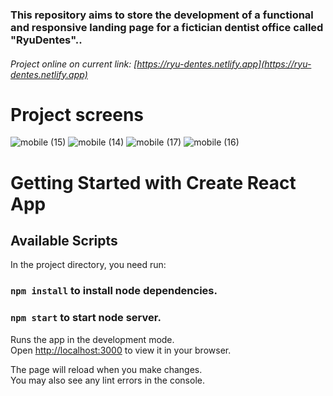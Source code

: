 ### This repository aims to store the development of a functional and responsive landing page for a fictician dentist office called "RyuDentes"..

###### Project online on current link: [https://ryu-dentes.netlify.app](https://ryu-dentes.netlify.app)

# Project screens


![mobile (15)](https://github.com/Thiagoreis9/LandingPage-RyuDentes/assets/61464525/ae4fac40-514e-46f3-a4a0-00a7ac5292b2)
![mobile (14)](https://github.com/Thiagoreis9/LandingPage-RyuDentes/assets/61464525/1761aeb2-9138-40c0-973e-706af75b3286)
![mobile (17)](https://github.com/Thiagoreis9/LandingPage-RyuDentes/assets/61464525/7e24bb29-c80d-4637-a544-a91fa7cc208f)
![mobile (16)](https://github.com/Thiagoreis9/LandingPage-RyuDentes/assets/61464525/6a2ec4db-585c-475f-961b-7a430fc79d22)



# Getting Started with Create React App

## Available Scripts

In the project directory, you need run:

### `npm install` to install node dependencies.

### `npm start` to start node server.

Runs the app in the development mode.\
Open [http://localhost:3000](http://localhost:3000) to view it in your browser.

The page will reload when you make changes.\
You may also see any lint errors in the console.

